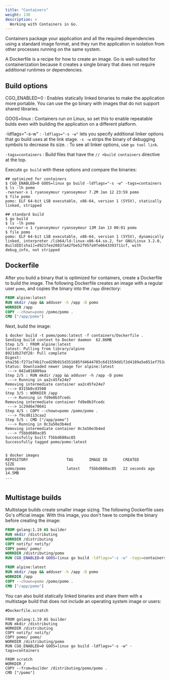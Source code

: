 ```yaml
---
title: "Containers"
weight: 130
description: >
  Working with Containers in Go.
---
```


Containers package your application and all the required dependencies using a standard image format, and they run the application in isolation from other processes running on the same system.

A Dockerfile is a recipe for how to create an image. Go is well-suited for containerization because it creates a single binary that does not require additional runtimes or dependencies.

## Build options

CGO_ENABLED=0
: Enables statically linked binaries to make the application more portable. You can use the go binary with images that do not support shared libraries.

GOOS=linux
: Containers run on Linux, so set this to enable repeatable bulds even with building the application on a different platform.

-ldflags="-s-w"
: `-ldflags="-s -w"` lets you specify additional linker options that go build uses at the link stage. `-s -w` strips the binary of debugging symbols to decrease its size.
: To see all linker options, use `go tool link`.

`-tags=containers`
: Build files that have the `// +build containers` directive at the top.

Execute `go build` with these options and compare the binaries:

```shell
## optimized for containers
$ CGO_ENABLED=0 GOOS=linux go build -ldflags="-s -w" -tags=containers
$ ls -lh pomo
-rwxrwxr-x 1 ryanseymour ryanseymour 7.2M Jan 12 23:59 pomo
$ file pomo
pomo: ELF 64-bit LSB executable, x86-64, version 1 (SYSV), statically linked, stripped

## standard build
$ go build
$ ls -lh pomo
-rwxrwxr-x 1 ryanseymour ryanseymour 13M Jan 13 00:01 pomo
$ file pomo
pomo: ELF 64-bit LSB executable, x86-64, version 1 (SYSV), dynamically linked, interpreter /lib64/ld-linux-x86-64.so.2, for GNU/Linux 3.2.0, BuildID[sha1]=d921fee20837a42fbe52f957a9fe6643393711cf, with debug_info, not stripped

```

## Dockerfile

After you build a binary that is optimized for containers, create a Dockerfile to build the image. The following Dockerfile creates an image with a regular user `pomo`, and copies the binary into the `/app` directory:

```Dockerfile
FROM alpine:latest 
RUN mkdir /app && adduser -h /app -D pomo 
WORKDIR /app 
COPY --chown=pomo /pomo/pomo .
CMD ["/app/pomo"]
```

Next, build the image:
```shell
$ docker build -t pomo/pomo:latest -f containers/Dockerfile .
Sending build context to Docker daemon  62.86MB
Step 1/5 : FROM alpine:latest
latest: Pulling from library/alpine
8921db27df28: Pull complete 
Digest: sha256:f271e74b17ced29b915d351685fd4644785c6d1559dd1f2d4189a5e851ef753a
Status: Downloaded newer image for alpine:latest
 ---> 042a816809aa
Step 2/5 : RUN mkdir /app && adduser -h /app -D pomo
 ---> Running in aa2c45fe24e7
Removing intermediate container aa2c45fe24e7
 ---> 8315b0cd3500
Step 3/5 : WORKDIR /app
 ---> Running in fd9e0b3fcedc
Removing intermediate container fd9e0b3fcedc
 ---> 1c29d6e70641
Step 4/5 : COPY --chown=pomo /pomo/pomo .
 ---> f9cd8113caa2
Step 5/5 : CMD ["/app/pomo"]
 ---> Running in 0c3a50e3b4ed
Removing intermediate container 0c3a50e3b4ed
 ---> f5bbd680ac85
Successfully built f5bbd680ac85
Successfully tagged pomo/pomo:latest


$ docker images
REPOSITORY                 TAG       IMAGE ID       CREATED          SIZE
pomo/pomo                  latest    f5bbd680ac85   22 seconds ago   14.5MB
...


```
## Multistage builds

Multistage builds create smaller image sizing. The following Dockerfile uses Go's official image. With this image, you don't have to compile the binary before creating the image:

```Dockerfile
FROM golang:1.19 AS builder
RUN mkdir /distributing 
WORKDIR /distributing 
COPY notify/ notify/
COPY pomo/ pomo/
WORKDIR /distributing/pomo
RUN CGO_ENABLED=0 GOOS=linux go build -ldflags="-s -w" -tags=containers

FROM alpine:latest 
RUN mkdir /app && adduser -h /app -D pomo 
WORKDIR /app 
COPY --chown=pomo /pomo/pomo .
CMD ["/app/pomo"]
```


You can also build statically linked binaries and share them with a multistage build that does not include an operating system image or users:

```shell
#Dockerfile.scratch

FROM golang:1.19 AS builder
RUN mkdir /distributing 
WORKDIR /distributing 
COPY notify/ notify/
COPY pomo/ pomo/
WORKDIR /distributing/pomo
RUN CGO_ENABLED=0 GOOS=linux go build -ldflags="-s -w" -tags=containers

FROM scratch
WORKDIR /
COPY --from=builder /distributing/pomo/pomo .
CMD ["/pomo"]
```